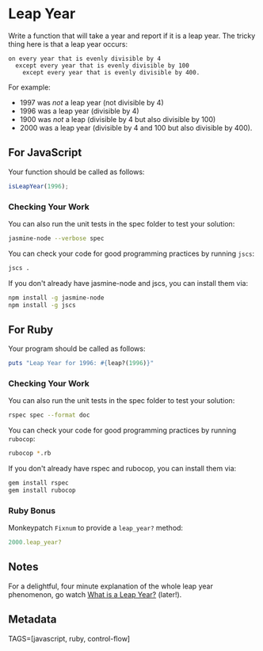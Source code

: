 # Leap Year

Write a function that will take a year and report if it is a leap year. The tricky thing here is that a leap year occurs:

```plain
on every year that is evenly divisible by 4
  except every year that is evenly divisible by 100
    except every year that is evenly divisible by 400.
```

For example:
* 1997 was *not* a leap year (not divisible by 4)
* 1996 was a leap year (divisible by 4)
* 1900 was *not* a leap (divisible by 4 but also divisible by 100)
* 2000 was a leap year (divisible by 4 and 100 but also divisible by 400).

## For JavaScript

Your function should be called as follows:

```javascript
isLeapYear(1996);
```

### Checking Your Work

You can also run the unit tests in the spec folder to test your solution:

```bash
jasmine-node --verbose spec
```

You can check your code for good programming practices by running `jscs`:

```bash
jscs .
```

If you don't already have jasmine-node and jscs, you can install them via:

```bash
npm install -g jasmine-node
npm install -g jscs
```

## For Ruby

Your program should be called as follows:

```ruby
puts "Leap Year for 1996: #{leap?(1996)}"
```

### Checking Your Work

You can also run the unit tests in the spec folder to test your solution:

```bash
rspec spec --format doc
```

You can check your code for good programming practices by running `rubocop`:

```bash
rubocop *.rb
```

If you don't already have rspec and rubocop, you can install them via:

```bash
gem install rspec
gem install rubocop
```

### Ruby Bonus

Monkeypatch `Fixnum` to provide a `leap_year?` method:

```ruby
2000.leap_year?
```

## Notes

For a delightful, four minute explanation of the whole leap year phenomenon, go watch [What is a Leap Year?](http://www.youtube.com/watch?v=xX96xng7sAE) (later!).

## Metadata

TAGS=[javascript, ruby, control-flow]
